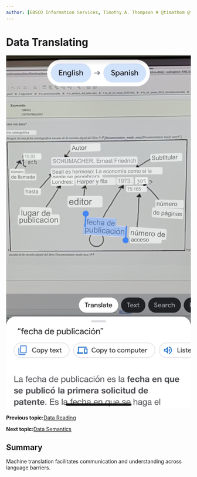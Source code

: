 ```yaml
---
author: [EBSCO Information Services, Timothy A. Thompson ⍝ @timathom @timathom@indieweb.social]
---
```


# Data Translating

![Catalog card taken from the digital version of the book Documentation made easy and processed by the Google Lens app.](../../submaps/../img/introduction/google_lens_translate.jpg "Translation with Google Lens")

**Previous topic:**[Data Reading](../../day_1/lesson_0/data_reading.md)

**Next topic:**[Data Semantics](../../day_1/lesson_0/data_semantics.md)

## Summary

Machine translation facilitates communication and understanding across language barriers.


